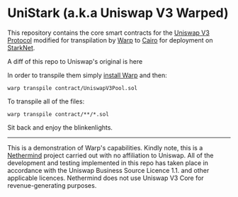 # UniStark (a.k.a Uniswap V3 Warped)

This repository contains the core smart contracts for the [Uniswap V3
Protocol](https://github.com/Uniswap/v3-core) modified for transpilation by 
[Warp](https://github.com/NethermindEth/warp) to [Cairo](https://starknet.io/docs/hello_cairo/index.html#hello-cairo) for
deployment on [StarkNet](https://starknet.io/).

A diff of this repo to Uniswap's original is here <link to diff>

In order to transpile them simply [install Warp](https://github.com/NethermindEth/warp/#warp-installation-method-1) and then:

```
warp transpile contract/UniswapV3Pool.sol
```

To transpile all of the files:
```
warp transpile contract/**/*.sol
```

Sit back and enjoy the blinkenlights.

---

This is a demonstration of Warp's capabilities. Kindly note, this is a
[Nethermind](https://nethermind.io/) project carried out with no affiliation to Uniswap. All of the
development and testing implemented in this repo has taken place in accordance
with the Uniswap Business Source Licence 1.1. and other applicable licences.
Nethermind does not use Uniswap V3 Core for revenue-generating purposes. 
